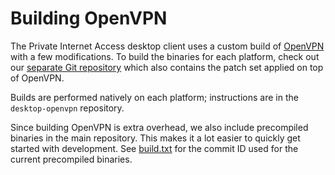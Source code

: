 # Building OpenVPN

The Private Internet Access desktop client uses a custom build of [OpenVPN](https://github.com/OpenVPN/openvpn) with a few modifications. To build the binaries for each platform, check out our [separate Git repository](https://github.com/pia-foss/desktop-openvpn) which also contains the patch set applied on top of OpenVPN.

Builds are performed natively on each platform; instructions are in the `desktop-openvpn` repository.

Since building OpenVPN is extra overhead, we also include precompiled binaries in the main repository. This makes it a lot easier to quickly get started with development. See [build.txt](build.txt) for the commit ID used for the current precompiled binaries.
